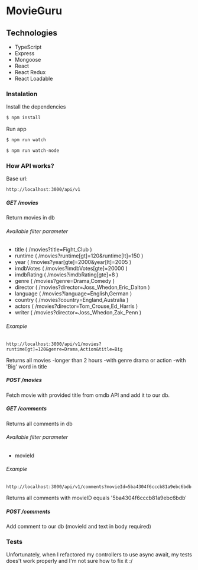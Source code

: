 # MovieGuru


## Technologies

- TypeScript
- Express
- Mongoose
- React
- React Redux
- React Loadable

### Instalation

Install the dependencies

```sh
$ npm install
```

Run app

```sh
$ npm run watch
```

```sh
$ npm run watch-node
```


### How API works?

Base url:
```
http://localhost:3000/api/v1
```

##### GET /movies

 Return movies in db
###### Available filter parameter
 - title ( /movies?title=Fight_Club )
 - runtime ( /movies?runtime[gt]=120&runtime[lt]=150 )
 - year ( /movies?year[gte]=2000&year[lt]=2005 )
 - imdbVotes ( /movies?imdbVotes[gte]=20000 )
 - imdbRating ( /movies?imdbRating[gte]=8 )
 - genre ( /movies?genre=Drama,Comedy )
 - director ( /movies?director=Joss_Whedon,Eric_Dalton )
 - language ( /movies?language=English,German )
 - country ( /movies?country=England,Australia )
 - actors ( /movies?director=Tom_Crouse,Ed_Harris )
 - writer ( /movies?director=Joss_Whedon,Zak_Penn )


 ###### Example

 ```
 http://localhost:3000/api/v1/movies?runtime[gt]=120&genre=Drama,Action&title=Big
 ```

 Returns all movies
 -longer than 2 hours
 -with genre drama or action
 -with 'Big' word in title


 ##### POST /movies
 Fetch movie with provided title from omdb API and add it to our db.

 ##### GET /comments

 Returns all comments in db

 ###### Available filter parameter
 - movieId

 ###### Example

 ```
 http://localhost:3000/api/v1/comments?movieId=5ba4304f6cccb81a9ebc6bdb
 ```

 Returns all comments with movieID equals '5ba4304f6cccb81a9ebc6bdb'


 ##### POST /comments

 Add comment to our db (movieId and text in body required)

### Tests

Unfortunately, when I  refactored my controllers to use async await, my tests does't work properly and I'm not sure how to fix it :/
